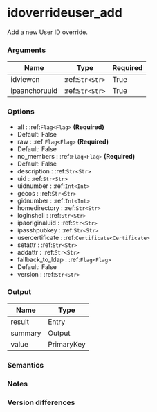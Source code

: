 [//]: # (THE CONTENT BELOW IS GENERATED. DO NOT EDIT.)
# idoverrideuser_add
Add a new User ID override.

### Arguments
|Name|Type|Required
|-|-|-
|idviewcn|:ref:`Str<Str>`|True
|ipaanchoruuid|:ref:`Str<Str>`|True

### Options
* all : :ref:`Flag<Flag>` **(Required)**
 * Default: False
* raw : :ref:`Flag<Flag>` **(Required)**
 * Default: False
* no_members : :ref:`Flag<Flag>` **(Required)**
 * Default: False
* description : :ref:`Str<Str>`
* uid : :ref:`Str<Str>`
* uidnumber : :ref:`Int<Int>`
* gecos : :ref:`Str<Str>`
* gidnumber : :ref:`Int<Int>`
* homedirectory : :ref:`Str<Str>`
* loginshell : :ref:`Str<Str>`
* ipaoriginaluid : :ref:`Str<Str>`
* ipasshpubkey : :ref:`Str<Str>`
* usercertificate : :ref:`Certificate<Certificate>`
* setattr : :ref:`Str<Str>`
* addattr : :ref:`Str<Str>`
* fallback_to_ldap : :ref:`Flag<Flag>`
 * Default: False
* version : :ref:`Str<Str>`

### Output
|Name|Type
|-|-
|result|Entry
|summary|Output
|value|PrimaryKey

[//]: # (ADD YOUR NOTES BELOW. THESE WILL BE PICKED EVERY TIME THE DOCS ARE REGENERATED. //end)
### Semantics

### Notes

### Version differences